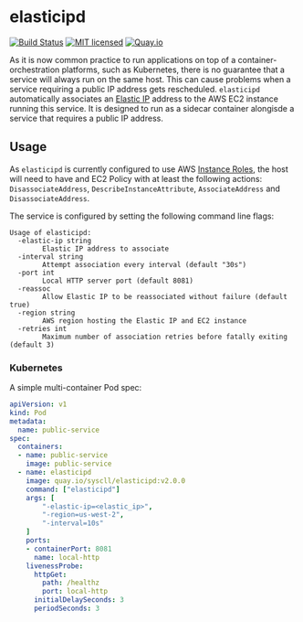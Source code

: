 # elasticipd
[![Build Status](https://github.com/syscll/elasticipd/workflows/ci/badge.svg)](https://github.com/syscll/elasticipd/actions) [![MIT licensed](https://img.shields.io/badge/license-MIT-blue.svg)](LICENSE) [![Quay.io](https://img.shields.io/badge/container-quay.io-red)](https://quay.io/repository/syscll/elasticipd)

As it is now common practice to run applications on top of a container-orchestration platforms, such as Kubernetes, there is no guarantee that a service will always run on the same host. This can cause problems when a service requiring a public IP address gets rescheduled.
`elasticipd` automatically associates an [Elastic IP](https://docs.aws.amazon.com/AWSEC2/latest/UserGuide/elastic-ip-addresses-eip.html) address to the AWS EC2 instance running this service. It is designed to run as a sidecar container alongisde a service that requires a public IP address.

## Usage
As `elasticipd` is currently configured to use AWS [Instance Roles](https://docs.aws.amazon.com/AWSEC2/latest/UserGuide/iam-roles-for-amazon-ec2.html), the host will need to have and EC2 Policy with at least the following actions: `DisassociateAddress`, `DescribeInstanceAttribute`, `AssociateAddress` and `DisassociateAddress`.

The service is configured by setting the following command line flags:
```
Usage of elasticipd:
  -elastic-ip string
        Elastic IP address to associate
  -interval string
        Attempt association every interval (default "30s")
  -port int
        Local HTTP server port (default 8081)
  -reassoc
        Allow Elastic IP to be reassociated without failure (default true)
  -region string
        AWS region hosting the Elastic IP and EC2 instance
  -retries int
        Maximum number of association retries before fatally exiting (default 3)
```

### Kubernetes
A simple multi-container Pod spec:
```yaml
apiVersion: v1
kind: Pod
metadata:
  name: public-service
spec:
  containers:
  - name: public-service
    image: public-service
  - name: elasticipd
    image: quay.io/syscll/elasticipd:v2.0.0
    command: ["elasticipd"]
    args: [
        "-elastic-ip=<elastic_ip>",
        "-region=us-west-2",
        "-interval=10s"
	]
    ports:
    - containerPort: 8081
      name: local-http
    livenessProbe:
      httpGet:
        path: /healthz
        port: local-http
      initialDelaySeconds: 3
      periodSeconds: 3
```
